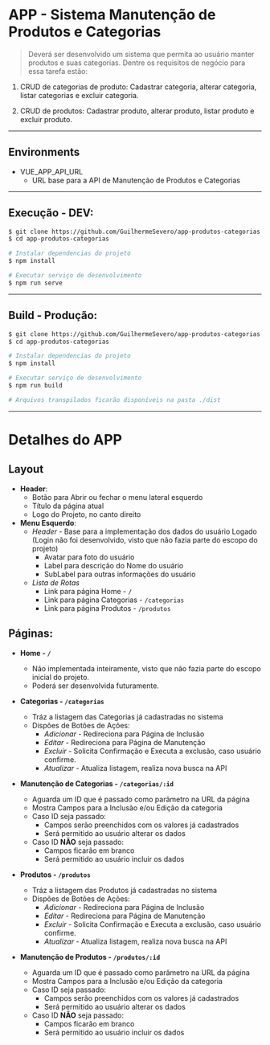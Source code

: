 # APP - Sistema Manutenção de Produtos e Categorias
> Deverá ser desenvolvido um sistema que permita ao usuário manter produtos e suas categorias. Dentre os requisitos de negócio para essa tarefa estão:

1. CRUD de categorias de produto: Cadastrar categoria, alterar categoria, listar categorias e excluir categoria.

2. CRUD de produtos: Cadastrar produto, alterar produto, listar produto e excluir produto.

---

## Environments

- VUE_APP_API_URL
  - URL base para a API de Manutenção de Produtos e Categorias


---
## Execução - DEV:
```sh
$ git clone https://github.com/GuilhermeSevero/app-produtos-categorias.git
$ cd app-produtos-categorias

# Instalar dependencias do projeto
$ npm install

# Executar serviço de desenvolvimento
$ npm run serve
```

---
## Build - Produção:
```sh
$ git clone https://github.com/GuilhermeSevero/app-produtos-categorias.git
$ cd app-produtos-categorias

# Instalar dependencias do projeto
$ npm install

# Executar serviço de desenvolvimento
$ npm run build

# Arquivos transpilados ficarão disponíveis na pasta ./dist
```

---

# Detalhes do APP

## Layout
  - **Header**:
    - Botão para Abrir ou fechar o menu lateral esquerdo
    - Título da página atual
    - Logo do Projeto, no canto direito
  - **Menu Esquerdo**:
    - *Header* - Base para a implementação dos dados do usuário Logado (Login não foi desenvolvido, visto que não fazia parte do escopo do projeto)
      - Avatar para foto do usuário
      - Label para descrição do Nome do usuário
      - SubLabel para outras informações do usuário
    - *Lista de Rotas*
      - Link para página Home - `/`
      - Link para página Categorias - `/categorias`
      - Link para página Produtos - `/produtos`

## Páginas:

- **Home - `/`**
  - Não implementada inteiramente, visto que não fazia parte do escopo inicial do projeto.
  - Poderá ser desenvolvida futuramente.

- **Categorias - `/categorias`**
  - Tráz a listagem das Categorias já cadastradas no sistema
  - Dispões de Botões de Ações:
    - *Adicionar* - Redireciona para Página de Inclusão
    - *Editar* - Redireciona para Página de Manutenção
    - *Excluir* - Solicita Confirmação e Executa a exclusão, caso usuário confirme.
    - *Atualizar* - Atualiza listagem, realiza nova busca na API

- **Manutenção de Categorias - `/categorias/:id`**
  - Aguarda um ID que é passado como parâmetro na URL da página
  - Mostra Campos para a Inclusão e/ou Edição da categoria
  - Caso ID seja passado:
    - Campos serão preenchidos com os valores já cadastrados
    - Será permitido ao usuário alterar os dados
  - Caso ID **NÃO** seja passado:
    - Campos ficarão em branco
    - Será permitido ao usuário incluir os dados

- **Produtos - `/produtos`**
  - Tráz a listagem das Produtos já cadastradas no sistema
  - Dispões de Botões de Ações:
    - *Adicionar* - Redireciona para Página de Inclusão
    - *Editar* - Redireciona para Página de Manutenção
    - *Excluir* - Solicita Confirmação e Executa a exclusão, caso usuário confirme.
    - *Atualizar* - Atualiza listagem, realiza nova busca na API

- **Manutenção de Produtos - `/produtos/:id`**
  - Aguarda um ID que é passado como parâmetro na URL da página
  - Mostra Campos para a Inclusão e/ou Edição da categoria
  - Caso ID seja passado:
    - Campos serão preenchidos com os valores já cadastrados
    - Será permitido ao usuário alterar os dados
  - Caso ID **NÃO** seja passado:
    - Campos ficarão em branco
    - Será permitido ao usuário incluir os dados
